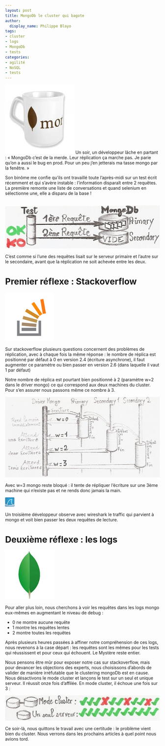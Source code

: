 ```yaml
---
layout: post
title: MongoDb le cluster qui bagote
author:
  display_name: Philippe Blayo
tags:
- cluster
- logs
- MongoDb
- tests
categories:
- agilité
- NoSQL
- tests
---
```


<img class="left" alt="Mug MongoDB" src="/images/mongoDb_mug.jpeg"></img>
Un soir, un développeur lâche en partant : « MongoDb c’est de la merde. Leur réplication ça marche pas. Je parie qu’on a aussi le bug en prod. Pour un peu j’en jetterais ma tasse mongo par la fenêtre. »

Son binôme me confie qu’ils ont travaillé toute l’après-midi sur un test écrit récemment et qui s’avère instable : l’information disparaît entre 2 requêtes. La première remonte une liste de conversations et quand selenium en sélectionne une, elle a disparu de la base !

<br style="clear: both;"/>
<img class="center" alt="w=3" src="/images/mongoDb_2requetes1.jpg"></img>

C’est comme si l’une des requêtes lisait sur le serveur primaire et l’autre sur le secondaire, avant que la réplication ne soit achevée entre les deux.

# Premier réflexe : Stackoverflow

<img class="left" alt="Logo stackoverflow" src="/images/stackoverflow.png"></img>

Sur stackoverflow plusieurs questions concernent des problèmes de réplication, avec à chaque fois la même réponse : le nombre de réplica est positionné par défaut à 0 en version 2.4 (écriture asynchrone), il faut augmenter ce paramètre ou bien passer en version 2.6 (dans laquelle il vaut 1 par défaut)

Notre nombre de réplica est pourtant bien positionné à 2 (paramètre w=2 dans le driver mongo) ce qui correspond aux deux machines du cluster. Pour s’en assurer nous passons même ce nombre à 3.

<img alt="w=3" src="/images/mongo_w_3.jpg" width="800px"></img>

Avec w=3 mongo reste bloqué : il tente de répliquer l’écriture sur une 3ème machine qui n’existe pas et ne rends donc jamais la main.

<img class="left" alt="Logo wireshark" src="/images/wireshark_logo.jpeg"></img>

Un troisième développeur observe avec wireshark le traffic qui parvient à mongo et voit bien passer les deux requêtes de lecture.

# Deuxième réflexe : les logs

<img class="right" alt="Logo Mongo" src="/images/mongoDb_logo.jpeg"></img>

Pour aller plus loin, nous cherchons à voir les requêtes dans les logs mongo eux-mêmes en augmentant le niveau de debug :

- 0 ne montre aucune requête
- 1 montre les requêtes lentes
- 2 montre toutes les requêtes

Après plusieurs heures passées à affiner notre compréhension de ces logs, nous revenons à la case départ : les requêtes sont les mêmes pour les tests qui réussissent et pour ceux qui échouent. Le Mystère reste entier.

Nous pensons être mûr pour exposer notre cas sur stackoverflow, mais pour devancer les objections des experts, nous choisissons d’abords de valider de manière irréfutable que le clustering mongoDb est en cause. Nous désactivons le mode cluster et lançons le test sur un seul et unique serveur. Il réussit onze fois d’affilée. En mode cluster, il échoue une fois sur 3 :

<img class="center" alt="mongo: 11 reussites" src="/images/mongoDb_11_reussites1.jpg"></img>

Ce soir-là, nous quittons le travail avec une certitude : le problème vient bien du cluster. Nous verrons dans les prochains articles à quel point nous avions tord.
